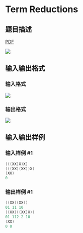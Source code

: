 # Term Reductions

## 题目描述

[problemUrl]: https://uva.onlinejudge.org/index.php?option=com_onlinejudge&Itemid=8&category=9&page=show_problem&problem=732

[PDF](https://uva.onlinejudge.org/external/7/p791.pdf)

![](https://cdn.luogu.com.cn/upload/vjudge_pic/UVA791/d1a93fbe537aa1cb95f9ef875a70d121467343e7.png)

## 输入输出格式

### 输入格式

![](https://cdn.luogu.com.cn/upload/vjudge_pic/UVA791/2c91a62c01eb5621e2271fbc2d12db11c5f6cd1b.png)

### 输出格式

![](https://cdn.luogu.com.cn/upload/vjudge_pic/UVA791/67472ceb236b16bff47fa9cb639c285c5245245c.png)

## 输入输出样例

### 输入样例 #1

```cpp
(((XX)X)X)
(((XX)(XX))X)
(XX)
0
```


### 输出样例 #1

```cpp
((XX)(XX))
01 11 10
((XX)((XX)X))
01 112 2 10
(XX)
0 0
```


